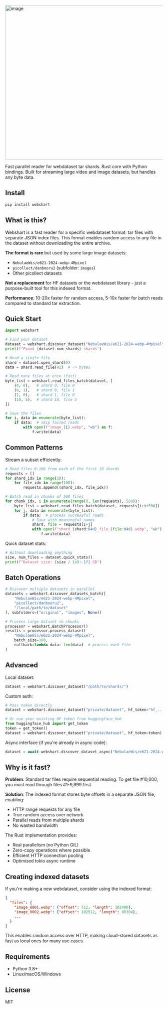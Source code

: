 <img width="1530" height="492" alt="image" src="https://github.com/user-attachments/assets/1ff6cd93-1261-42ff-b120-16509fa3cc27" />


Fast parallel reader for webdataset tar shards. Rust core with Python bindings. Built for streaming large video and image datasets, but handles any byte data.

## Install

```bash
pip install webshart
```

## What is this?

Webshart is a fast reader for a specific webdataset format: tar files with separate JSON index files. This format enables random access to any file in the dataset without downloading the entire archive.

**The format is rare** but used by some large image datasets:
- `NebulaeWis/e621-2024-webp-4Mpixel`
- `picollect/danbooru2` (subfolder: `images`)
- Other picollect datasets

**Not a replacement** for HF datasets or the webdataset library - just a purpose-built tool for this indexed format.

**Performance**: 10-20x faster for random access, 5-10x faster for batch reads compared to standard tar extraction.

## Quick Start

```python
import webshart

# Find your dataset
dataset = webshart.discover_dataset("NebulaeWis/e621-2024-webp-4Mpixel", subfolder="original")
print(f"Found {dataset.num_shards} shards")

# Read a single file
shard = dataset.open_shard(0)
data = shard.read_file(42)  # -> bytes

# Read many files at once (fast)
byte_list = webshart.read_files_batch(dataset, [
    (0, 0),   # shard 0, file 0
    (0, 1),   # shard 0, file 1  
    (1, 0),   # shard 1, file 0
    (10, 5),  # shard 10, file 5
])

# Save the files
for i, data in enumerate(byte_list):
    if data:  # skip failed reads
        with open(f"image_{i}.webp", "wb") as f:
            f.write(data)
```

## Common Patterns

Stream a subset efficiently:
```python
# Read files 0-100 from each of the first 10 shards
requests = []
for shard_idx in range(10):
    for file_idx in range(100):
        requests.append((shard_idx, file_idx))

# Batch read in chunks of 500 files
for chunk_idx, i in enumerate(range(0, len(requests), 500)):
    byte_list = webshart.read_files_batch(dataset, requests[i:i+500])
    for j, data in enumerate(byte_list):
        if data:  # process successful reads
            # Save with meaningful names
            shard, file = requests[i+j]
            with open(f"shard_{shard:04d}_file_{file:04d}.webp", "wb") as f:
                f.write(data)
```

Quick dataset stats:
```python
# Without downloading anything
size, num_files = dataset.quick_stats()
print(f"Dataset size: {size / 1e9:.1f} GB")
```

## Batch Operations

```python
# Discover multiple datasets in parallel
datasets = webshart.discover_datasets_batch([
    "NebulaeWis/e621-2024-webp-4Mpixel",
    "picollect/danbooru2",
    "/local/path/to/dataset"
], subfolders=["original", "images", None])

# Process large dataset in chunks
processor = webshart.BatchProcessor()
results = processor.process_dataset(
    "NebulaeWis/e621-2024-webp-4Mpixel",
    batch_size=100,
    callback=lambda data: len(data)  # process each file
)
```

## Advanced

Local dataset:
```python
dataset = webshart.discover_dataset("/path/to/shards/")
```

Custom auth:
```python
# Pass token directly
dataset = webshart.discover_dataset("private/dataset", hf_token="hf_...")

# Or use your existing HF token from huggingface_hub
from huggingface_hub import get_token
token = get_token()
dataset = webshart.discover_dataset("private/dataset", hf_token=token)
```

Async interface (if you're already in async code):
```python
dataset = await webshart.discover_dataset_async("NebulaeWis/e621-2024-webp-4Mpixel")
```

## Why is it fast?

**Problem**: Standard tar files require sequential reading. To get file #10,000, you must read through files #1-9,999 first.

**Solution**: The indexed format stores byte offsets in a separate JSON file, enabling:
- HTTP range requests for any file
- True random access over network
- Parallel reads from multiple shards
- No wasted bandwidth

The Rust implementation provides:
- Real parallelism (no Python GIL)
- Zero-copy operations where possible
- Efficient HTTP connection pooling
- Optimized tokio async runtime

## Creating indexed datasets

If you're making a new webdataset, consider using the indexed format:

```json
{
  "files": {
    "image_0001.webp": {"offset": 512, "length": 102400},
    "image_0002.webp": {"offset": 102912, "length": 98304},
    ...
  }
}
```

This enables random access over HTTP, making cloud-stored datasets as fast as local ones for many use cases.

## Requirements

- Python 3.8+
- Linux/macOS/Windows

## License

MIT
